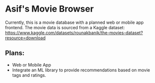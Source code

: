 # Asif's Movie Browser

Currently, this is a movie database with a planned web or mobile app frontend.
The movie data is sourced from a Kaggle dataset: https://www.kaggle.com/datasets/rounakbanik/the-movies-dataset?resource=download

## Plans:

- Web or Mobile App
- Integrate an ML library to provide recommendations based on movie tags and ratings.

